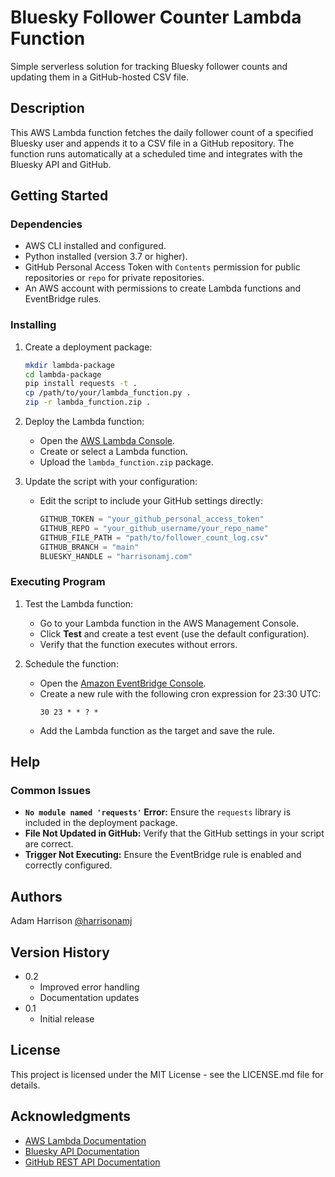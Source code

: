 # Bluesky Follower Counter Lambda Function

Simple serverless solution for tracking Bluesky follower counts and updating them in a GitHub-hosted CSV file.

## Description

This AWS Lambda function fetches the daily follower count of a specified Bluesky user and appends it to a CSV file in a GitHub repository. The function runs automatically at a scheduled time and integrates with the Bluesky API and GitHub.

## Getting Started

### Dependencies

* AWS CLI installed and configured.
* Python installed (version 3.7 or higher).
* GitHub Personal Access Token with `Contents` permission for public repositories or `repo` for private repositories.
* An AWS account with permissions to create Lambda functions and EventBridge rules.

### Installing

1. Create a deployment package:
   ```bash
   mkdir lambda-package
   cd lambda-package
   pip install requests -t .
   cp /path/to/your/lambda_function.py .
   zip -r lambda_function.zip .
   ```
2. Deploy the Lambda function:
   - Open the [AWS Lambda Console](https://console.aws.amazon.com/lambda/).
   - Create or select a Lambda function.
   - Upload the `lambda_function.zip` package.

3. Update the script with your configuration:
   - Edit the script to include your GitHub settings directly:
     ```python
     GITHUB_TOKEN = "your_github_personal_access_token"
     GITHUB_REPO = "your_github_username/your_repo_name"
     GITHUB_FILE_PATH = "path/to/follower_count_log.csv"
     GITHUB_BRANCH = "main"
     BLUESKY_HANDLE = "harrisonamj.com"
     ```

### Executing Program

1. Test the Lambda function:
   - Go to your Lambda function in the AWS Management Console.
   - Click **Test** and create a test event (use the default configuration).
   - Verify that the function executes without errors.

2. Schedule the function:
   - Open the [Amazon EventBridge Console](https://console.aws.amazon.com/events/).
   - Create a new rule with the following cron expression for 23:30 UTC:
     ```
     30 23 * * ? *
     ```
   - Add the Lambda function as the target and save the rule.

## Help

### Common Issues

- **`No module named 'requests'` Error:** Ensure the `requests` library is included in the deployment package.
- **File Not Updated in GitHub:** Verify that the GitHub settings in your script are correct.
- **Trigger Not Executing:** Ensure the EventBridge rule is enabled and correctly configured.

## Authors

Adam Harrison
[@harrisonamj](https://github.com/harrisonamj)

## Version History

* 0.2
    * Improved error handling
    * Documentation updates
* 0.1
    * Initial release

## License

This project is licensed under the MIT License - see the LICENSE.md file for details.

## Acknowledgments

* [AWS Lambda Documentation](https://docs.aws.amazon.com/lambda/)
* [Bluesky API Documentation](https://docs.bsky.app/)
* [GitHub REST API Documentation](https://docs.github.com/en/rest)

